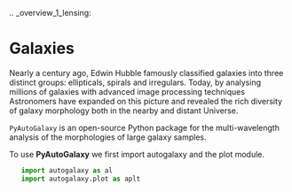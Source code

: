 .. _overview_1_lensing:

Galaxies
========

Nearly a century ago, Edwin Hubble famously classified galaxies into three distinct groups: ellipticals, spirals and
irregulars. Today, by analysing millions of galaxies with advanced image processing techniques Astronomers have
expanded on this picture and revealed the rich diversity of galaxy morphology both in the nearby and distant
Universe.

``PyAutoGalaxy`` is an open-source Python package for the multi-wavelength analysis of the morphologies of large
galaxy samples.

To use **PyAutoGalaxy** we first import autogalaxy and the plot module.

```py
   import autogalaxy as al
   import autogalaxy.plot as aplt
```